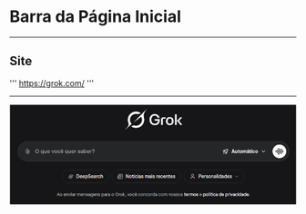 # Barra da Página Inicial

---

## Site
'''
https://grok.com/
'''

---

![Estrutura Inicial Prevista para a Pasta IA](../../assets/grok-pagina-inicial.png)


